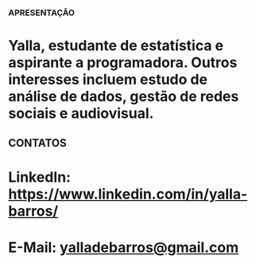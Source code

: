 ### APRESENTAÇÃO

# Yalla, estudante de estatística e aspirante a programadora. Outros interesses incluem estudo de análise de dados, gestão de redes sociais e audiovisual.

## CONTATOS


# LinkedIn: https://www.linkedin.com/in/yalla-barros/
# E-Mail: yalladebarros@gmail.com
